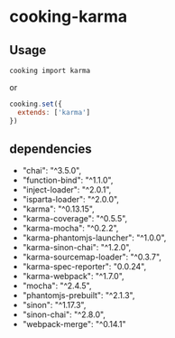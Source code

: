 # cooking-karma


## Usage
```shell
cooking import karma
```

or
```javascript
cooking.set({
  extends: ['karma']
})
```

## dependencies
- "chai": "^3.5.0",
- "function-bind": "^1.1.0",
- "inject-loader": "^2.0.1",
- "isparta-loader": "^2.0.0",
- "karma": "^0.13.15",
- "karma-coverage": "^0.5.5",
- "karma-mocha": "^0.2.2",
- "karma-phantomjs-launcher": "^1.0.0",
- "karma-sinon-chai": "^1.2.0",
- "karma-sourcemap-loader": "^0.3.7",
- "karma-spec-reporter": "0.0.24",
- "karma-webpack": "^1.7.0",
- "mocha": "^2.4.5",
- "phantomjs-prebuilt": "^2.1.3",
- "sinon": "^1.17.3",
- "sinon-chai": "^2.8.0",
- "webpack-merge": "^0.14.1"
